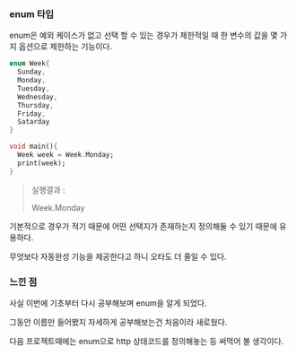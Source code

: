 ### enum 타입

enum은 예외 케이스가 없고 선택 할 수 있는 경우가 제한적일 때 한 변수의 값을 몇 가지 옵션으로 제한하는 기능이다.

~~~dart
enum Week{
  Sunday,
  Monday,
  Tuesday,
  Wednesday,
  Thursday,
  Friday,
  Satarday
}

void main(){
  Week week = Week.Monday;
  print(week);
}
~~~

> 실행결과 :
>
> Week.Monday

기본적으로 경우가 적기 때문에 어떤 선택지가 존재하는지 정의해둘 수 있기 때문에 유용하다.

무엇보다 자동완성 기능을 제공한다고 하니 오타도 더 줄일 수 있다.



### 느낀 점

사실 이번에 기초부터 다시 공부해보며 enum을 알게 되었다.

그동안 이름만 들어봤지 자세하게 공부해보는건 처음이라 새로웠다.

다음 프로젝트때에는 enum으로 http 상태코드를 정의해놓는 등 써먹어 볼 생각이다.